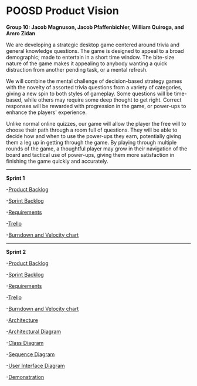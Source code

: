 
# POOSD Product Vision
**Group 10: Jacob Magnuson, Jacob Pfaffenbichler, William Quiroga, and Amro Zidan**

We are developing a strategic desktop game centered around trivia and general knowledge questions. The game is designed to appeal to a broad demographic; made to entertain in a short time window. The bite-size nature of the game makes it appealing to anybody wanting a quick distraction from another pending task, or a mental refresh.

We will combine the mental challenge of decision-based strategy games with the novelty of assorted trivia questions from a variety of categories, giving a new spin to both styles of gameplay. Some questions will be time-based, while others may require some deep thought to get right. Correct responses will be rewarded with progression in the game, or power-ups to enhance the players' experience.

Unlike normal online quizzes, our game will allow the player the free will to choose their path through a room full of questions. They will be able to decide how and when to use the power-ups they earn, potentially giving them a leg up in getting through the game. By playing through multiple rounds of the game, a thoughtful player may grow in their navigation of the board and tactical use of power-ups, giving them more satisfaction in finishing the game quickly and accurately.

------------------------------------------------------------------------------------------------

**Sprint 1**

-[Product Backlog](https://github.com/bquiroga10/Group10/blob/master/artifacts/Product.md)

-[Sprint Backlog](https://github.com/bquiroga10/Group10/blob/master/artifacts/Sprint1.md)

-[Requirements](https://github.com/bquiroga10/Group10/blob/master/artifacts/Requirements.md)

-[Trello](https://trello.com/b/C5sP821a/group-10)

-[Burndown and Velocity chart](https://docs.google.com/spreadsheets/d/1c19jIiDAFveZubnuQdf-lcTjxe98yklTnnw0_VnYVbQ/edit?usp=sharing)

------------------------------------------------------------------------------------------------

**Sprint 2**

-[Product Backlog](https://github.com/bquiroga10/Group10/blob/master/artifacts/Product.md)

-[Sprint Backlog](https://github.com/bquiroga10/Group10/blob/master/artifacts/Sprint1.md)

-[Requirements](https://github.com/bquiroga10/Group10/blob/master/artifacts/Requirements.md)

-[Trello](https://trello.com/b/C5sP821a/group-10)

-[Burndown and Velocity chart](https://docs.google.com/spreadsheets/d/1c19jIiDAFveZubnuQdf-lcTjxe98yklTnnw0_VnYVbQ/edit?usp=sharing)

-[Architecture](https://github.com/bquiroga10/Group10/tree/master/artifacts/architecture)

  -[Architectural Diagram](https://github.com/bquiroga10/Group10/blob/master/artifacts/architecture/ArchitecturalDiagram.png)

  -[Class Diagram](https://github.com/bquiroga10/Group10/blob/master/artifacts/architecture/ClassDiagram.PNG)

  -[Sequence Diagram](https://github.com/bquiroga10/Group10/blob/master/artifacts/architecture/SequenceDiagram.png)

  -[User Interface Diagram](https://github.com/bquiroga10/Group10/blob/master/artifacts/architecture/User%20Interface%20Diagram.png)

-[Demonstration](https://www.youtube.com/watch?v=IKeQ9VYvKb4)

